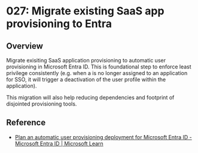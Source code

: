 # 027: Migrate existing SaaS app provisioning to Entra

## Overview

Migrate exisiting SaaS application provisioning to automatic user provisioning in Microsoft Entra ID.  This is foundational step to enforce least privilege consistently (e.g. when a is no longer assigned to an application for SSO, it will trigger a deactivation of the user profile within the application).

This migration will also help reducing dependencies and footprint of disjointed provisioning tools.

## Reference

* [Plan an automatic user provisioning deployment for Microsoft Entra ID - Microsoft Entra ID | Microsoft Learn](https://learn.microsoft.com/entra/identity/app-provisioning/plan-auto-user-provisioning)
